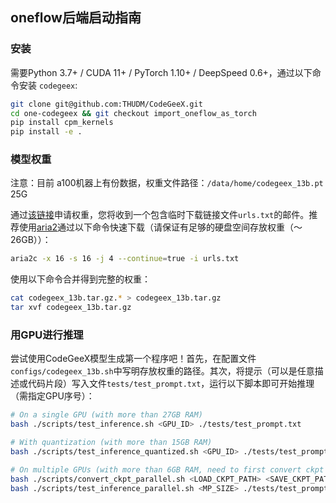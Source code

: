 ## oneflow后端启动指南
### 安装

需要Python 3.7+ / CUDA 11+ / PyTorch 1.10+ / DeepSpeed 0.6+，通过以下命令安装 ``codegeex``: 
```bash
git clone git@github.com:THUDM/CodeGeeX.git
cd one-codegeex && git checkout import_oneflow_as_torch
pip install cpm_kernels
pip install -e . 
```

### 模型权重

注意：目前 a100机器上有份数据，权重文件路径：`/data/home/codegeex_13b.pt`   25G

通过[该链接](https://models.aminer.cn/codegeex/download/request)申请权重，您将收到一个包含临时下载链接文件```urls.txt```的邮件。推荐使用[aria2](https://aria2.github.io/)通过以下命令快速下载（请保证有足够的硬盘空间存放权重（～26GB））：
```bash
aria2c -x 16 -s 16 -j 4 --continue=true -i urls.txt 
``` 
使用以下命令合并得到完整的权重：
```bash
cat codegeex_13b.tar.gz.* > codegeex_13b.tar.gz
tar xvf codegeex_13b.tar.gz
```

### 用GPU进行推理

尝试使用CodeGeeX模型生成第一个程序吧！首先，在配置文件``configs/codegeex_13b.sh``中写明存放权重的路径。其次，将提示（可以是任意描述或代码片段）写入文件``tests/test_prompt.txt``，运行以下脚本即可开始推理（需指定GPU序号）：
```bash
# On a single GPU (with more than 27GB RAM)
bash ./scripts/test_inference.sh <GPU_ID> ./tests/test_prompt.txt

# With quantization (with more than 15GB RAM)
bash ./scripts/test_inference_quantized.sh <GPU_ID> ./tests/test_prompt.txt

# On multiple GPUs (with more than 6GB RAM, need to first convert ckpt to MP_SIZE partitions)
bash ./scripts/convert_ckpt_parallel.sh <LOAD_CKPT_PATH> <SAVE_CKPT_PATH> <MP_SIZE>
bash ./scripts/test_inference_parallel.sh <MP_SIZE> ./tests/test_prompt.txt
```



